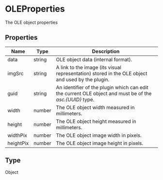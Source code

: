 # OLEProperties

The OLE object properties

## Properties

| Name | Type | Description |
| ---- | ---- | ----------- |
| data | string | OLE object data (internal format). |
| imgSrc | string | A link to the image (its visual representation) stored in the OLE object and used by the plugin. |
| guid | string | An identifier of the plugin which can edit the current OLE object and must be of the *asc.&#123;UUID&#125;* type. |
| width | number | The OLE object width measured in millimeters. |
| height | number | The OLE object height measured in millimeters. |
| widthPix | number | The OLE object image width in pixels. |
| heightPix | number | The OLE object image height in pixels. |
## Type

Object

